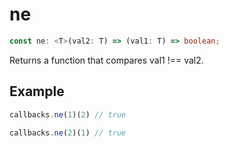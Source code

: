 # ne

```ts
const ne: <T>(val2: T) => (val1: T) => boolean;
```

Returns a function that compares val1 !== val2.

## Example

```ts
callbacks.ne(1)(2) // true
```

```ts
callbacks.ne(2)(1) // true
```
